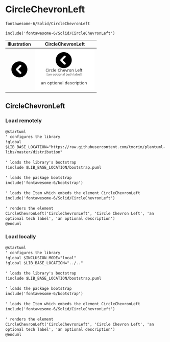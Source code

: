# CircleChevronLeft


```text
fontawesome-6/Solid/CircleChevronLeft
```

```text
include('fontawesome-6/Solid/CircleChevronLeft')
```



| Illustration | CircleChevronLeft |
| :---: | :---: |
| ![illustration for Illustration](../../fontawesome-6/Solid/CircleChevronLeft.png) | ![illustration for CircleChevronLeft](../../fontawesome-6/Solid/CircleChevronLeft.Local.png) |




## CircleChevronLeft

### Load remotely
```plantuml
@startuml
' configures the library
!global $LIB_BASE_LOCATION="https://raw.githubusercontent.com/tmorin/plantuml-libs/master/distribution"

' loads the library's bootstrap
!include $LIB_BASE_LOCATION/bootstrap.puml

' loads the package bootstrap
include('fontawesome-6/bootstrap')

' loads the Item which embeds the element CircleChevronLeft
include('fontawesome-6/Solid/CircleChevronLeft')

' renders the element
CircleChevronLeft('CircleChevronLeft', 'Circle Chevron Left', 'an optional tech label', 'an optional description')
@enduml
```

### Load locally
```plantuml
@startuml
' configures the library
!global $INCLUSION_MODE="local"
!global $LIB_BASE_LOCATION="../.."

' loads the library's bootstrap
!include $LIB_BASE_LOCATION/bootstrap.puml

' loads the package bootstrap
include('fontawesome-6/bootstrap')

' loads the Item which embeds the element CircleChevronLeft
include('fontawesome-6/Solid/CircleChevronLeft')

' renders the element
CircleChevronLeft('CircleChevronLeft', 'Circle Chevron Left', 'an optional tech label', 'an optional description')
@enduml
```

